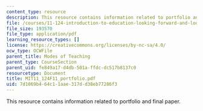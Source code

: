 ```yaml
---
content_type: resource
description: This resource contains information related to portfolio and final paper.
file: /courses/11-124-introduction-to-education-looking-forward-and-looking-back-on-education-fall-2011/7d1069b464c11aae317dd38eb77286f3_MIT11_124F11_portfolio.pdf
file_size: 193570
file_type: application/pdf
learning_resource_types: []
license: https://creativecommons.org/licenses/by-nc-sa/4.0/
ocw_type: OCWFile
parent_title: Modes of Teaching
parent_type: CourseSection
parent_uid: fe849a17-d4db-501a-ffdc-dc517b8137c0
resourcetype: Document
title: MIT11_124F11_portfolio.pdf
uid: 7d1069b4-64c1-1aae-317d-d38eb77286f3
---
```

This resource contains information related to portfolio and final paper.